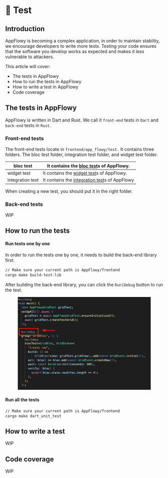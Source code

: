 # 👾 Test

## Introduction

&#x20;AppFlowy is becoming a complex application, in order to maintain stability, we encourage developers to write more tests. Testing your code ensures that the software you develop works as expected and makes it less vulnerable to attackers.



This article will cover:

* The tests in AppFlowy
* How to run the tests in AppFlowy
* How to write a test in AppFlowy
* Code coverage



## The tests in AppFlowy

AppFlowy is written in Dart and Rust. We call it `front-end` tests in `Dart` and  `back-end` tests in `Rust`.

### Front-end tests

The front-end tests locate in `frontend/app_flowy/test.` It contains three folders. The bloc test folder, integration test folder, and widget test folder.



| bloc test        | It contains the [bloc test](https://pub.dev/packages/bloc\_test)s of AppFlowy.                                      |
| ---------------- | ------------------------------------------------------------------------------------------------------------------- |
| widget test      | It contains the [widget test](https://docs.flutter.dev/cookbook/testing/widget/introduction)s of AppFlowy.          |
| integration test | It contains the [integration test](https://docs.flutter.dev/cookbook/testing/integration/introduction)s of AppFlowy |

When creating a new test, you should put it in the right folder.

### Back-end tests

WIP

## How to run the tests

#### Run tests one by one

In order to run the tests one by one, it needs to build the back-end library first.&#x20;

```bash
// Make sure your current path is AppFlowy/frontend
cargo make build-test-lib
```

After building the back-end library, you can click the `Run|Debug` button to run the test.

<figure><img src="../../../../.gitbook/assets/image.png" alt=""><figcaption></figcaption></figure>

#### Run all the tests

```shell
// Make sure your current path is AppFlowy/frontend
cargo make dart_unit_test
```



## How to write a test

WIP



## Code coverage

WIP




